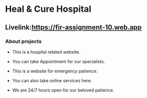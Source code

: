 # Heal & Cure Hospital


## Livelink:https://fir-assignment-10.web.app

### About projects

* This is a hospital related website.

* You can take Appointment for our specialists.

* This is a website for emergency patience.

* You can also take online services here.

* We are 24/7 hours open for our beloved patience.